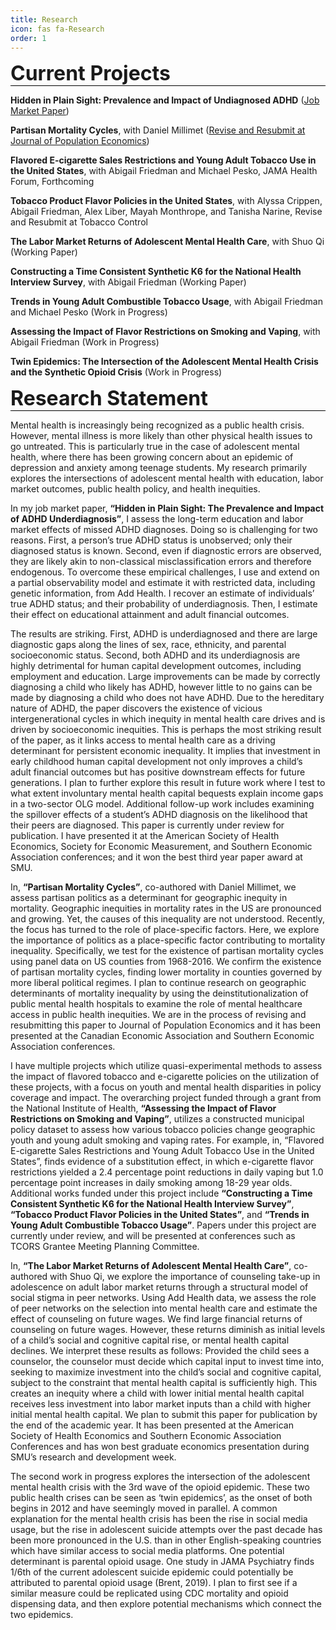 ```yaml
---
title: Research
icon: fas fa-Research
order: 1
---
```

 
<font size="6"><p style="border-bottom:1px solid black;"><b>Current Projects</b></p></font> 

<b>Hidden in Plain Sight: Prevalence and Impact of Undiagnosed ADHD</b> (<a href="https://drive.google.com/file/d/1pcdRdH9rPn7CdGT960VaFrPoCYjr28C2/view?usp=drive_link">Job Market Paper</a>)

<b>Partisan Mortality Cycles</b>, with Daniel Millimet (<a href="https://drive.google.com/file/d/1eYWhhHkbsWgeyT-XcD_tCWpAncy0ILNf/view?usp=drive_link">Revise and Resubmit at Journal of Population Economics</a>)

<b>Flavored E-cigarette Sales Restrictions and Young Adult Tobacco Use in the United States</b>, with Abigail Friedman and Michael Pesko, JAMA Health Forum, Forthcoming

<b>Tobacco Product Flavor Policies in the United States</b>, with Alyssa Crippen, Abigail Friedman, Alex Liber, Mayah Monthrope, and Tanisha Narine, Revise and Resubmit at Tobacco Control

<b>The Labor Market Returns of Adolescent Mental Health Care</b>, with Shuo Qi (Working Paper)

<b>Constructing a Time Consistent Synthetic K6 for the National Health Interview Survey</b>, with Abigail Friedman (Working Paper)

<b>Trends in Young Adult Combustible Tobacco Usage</b>, with Abigail Friedman and Michael Pesko (Work in Progress)

<b>Assessing the Impact of Flavor Restrictions on Smoking and Vaping</b>, with Abigail Friedman (Work in Progress)

<b>Twin Epidemics: The Intersection of the Adolescent Mental Health Crisis and the Synthetic Opioid Crisis</b> (Work in Progress)

<font size="6"><p style="border-bottom:1px solid black;"><b>Research Statement</b></p></font> 

Mental health is increasingly being recognized as a public health crisis. However, mental illness is more likely than other physical health issues to go untreated. This is particularly true in the case of adolescent mental health, where there has been growing concern about an epidemic of depression and anxiety among teenage students. My research primarily explores the intersections of adolescent mental health with education, labor market outcomes, public health policy, and health inequities.

In my job market paper, **“Hidden in Plain Sight: The Prevalence and Impact of ADHD Underdiagnosis”**, I assess the long-term education and labor market effects of missed ADHD diagnoses. Doing so is challenging for two reasons. First, a person’s true ADHD status is unobserved; only their diagnosed status is known. Second, even if diagnostic errors are observed, they are likely akin to non-classical misclassification errors and therefore endogenous. To overcome these empirical challenges, I use and extend on a partial observability model and estimate it with restricted data, including genetic information, from Add Health. I recover an estimate of individuals’ true ADHD status; and their probability of underdiagnosis. Then, I estimate their effect on educational attainment and adult financial outcomes. 

The results are striking. First, ADHD is underdiagnosed and there are large diagnostic gaps along the lines of sex, race, ethnicity, and parental socioeconomic status. Second, both ADHD and its underdiagnosis are highly detrimental for human capital development outcomes, including employment and education. Large improvements can be made by correctly diagnosing a child who likely has ADHD, however little to no gains can be made by diagnosing a child who does not have ADHD. 
Due to the hereditary nature of ADHD, the paper discovers the existence of vicious intergenerational cycles in which inequity in mental health care drives and is driven by socioeconomic inequities. This is perhaps the most striking result of the paper, as it links access to mental health care as a driving determinant for persistent economic inequality. It implies that investment in early childhood human capital development not only improves a child’s adult financial outcomes but has positive downstream effects for future generations. I plan to further explore this result in future work where I test to what extent involuntary mental health capital bequests explain income gaps in a two-sector OLG model. Additional follow-up work includes examining the spillover effects of a student’s ADHD diagnosis on the likelihood that their peers are diagnosed. This paper is currently under review for publication. I have presented it at the American Society of Health Economics, Society for Economic Measurement, and Southern Economic Association conferences; and it won the best third year paper award at SMU.

In, **“Partisan Mortality Cycles”**, co-authored with Daniel Millimet, we assess partisan politics as a determinant for geographic inequity in mortality. Geographic inequities in mortality rates in the US are pronounced and growing. Yet, the causes of this inequality are not understood. Recently, the focus has turned to the role of place-specific factors. Here, we explore the importance of politics as a place-specific factor contributing to mortality inequality. Specifically, we test for the existence of partisan mortality cycles using panel data on US counties from 1968-2016. We confirm the existence of partisan mortality cycles, finding lower mortality in counties governed by more liberal political regimes. I plan to continue research on geographic determinants of mortality inequality by using the deinstitutionalization of public mental health hospitals to examine the role of mental healthcare access in public health inequities. We are in the process of revising and resubmitting this paper to Journal of Population Economics and it has been presented at the Canadian Economic Association and Southern Economic Association conferences.
 
I have multiple projects which utilize quasi-experimental methods to assess the impact of flavored tobacco and e-cigarette policies on the utilization of these projects, with a focus on youth and mental health disparities in policy coverage and impact. The overarching project funded through a grant from the National Institute of Health, **“Assessing the Impact of Flavor Restrictions on Smoking and Vaping”**, utilizes a constructed municipal policy dataset to assess how various tobacco policies change geographic youth and young adult smoking and vaping rates. For example, in, “Flavored E-cigarette Sales Restrictions and Young Adult Tobacco Use in the United States”, finds evidence of a substitution effect, in which e-cigarette flavor restrictions yielded a 2.4 percentage point reductions in daily vaping but 1.0 percentage point increases in daily smoking among 18-29 year olds. Additional works funded under this project include **“Constructing a Time Consistent Synthetic K6 for the National Health Interview Survey”**, **“Tobacco Product Flavor Policies in the United States”**, and **“Trends in Young Adult Combustible Tobacco Usage”**. Papers under this project are currently under review, and will be presented at conferences such as TCORS Grantee Meeting Planning Committee.
 
In, **“The Labor Market Returns of Adolescent Mental Health Care”**, co-authored with Shuo Qi, we explore the importance of counseling take-up in adolescence on adult labor market returns through a structural model of social stigma in peer networks. Using Add Health data, we assess the role of peer networks on the selection into mental health care and estimate the effect of counseling on future wages. We find large financial returns of counseling on future wages. However, these returns diminish as initial levels of a child’s social and cognitive capital rise, or mental health capital declines. We interpret these results as follows: Provided the child sees a counselor, the counselor must decide which capital input to invest time into, seeking to maximize investment into the child’s social and cognitive capital, subject to the constraint that mental health capital is sufficiently high. This creates an inequity where a child with lower initial mental health capital receives less investment into labor market inputs than a child with higher initial mental health capital. We plan to submit this paper for publication by the end of the academic year. It has been presented at the American Society of Health Economics and Southern Economic Association Conferences and has won best graduate economics presentation during SMU’s research and development week.

The second work in progress explores the intersection of the adolescent mental health crisis with the 3rd wave of the opioid epidemic. These two public health crises can be seen as ‘twin epidemics’, as the onset of both begins in 2012 and have seemingly moved in parallel. A common explanation for the mental health crisis has been the rise in social media usage, but the rise in adolescent suicide attempts over the past decade has been more pronounced in the U.S. than in other English-speaking countries which have similar access to social media platforms. One potential determinant is parental opioid usage. One study in JAMA Psychiatry finds 1/6th of the current adolescent suicide epidemic could potentially be attributed to parental opioid usage (Brent, 2019). I plan to first see if a similar measure could be replicated using CDC mortality and opioid dispensing data, and then explore potential mechanisms which connect the two epidemics.


